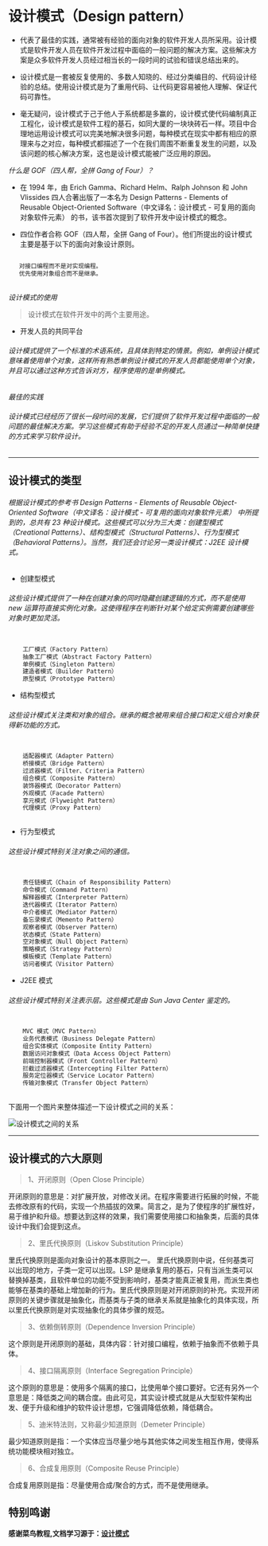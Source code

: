 
# 设计模式（Design pattern）
- 代表了最佳的实践，通常被有经验的面向对象的软件开发人员所采用。设计模式是软件开发人员在软件开发过程中面临的一般问题的解决方案。这些解决方案是众多软件开发人员经过相当长的一段时间的试验和错误总结出来的。
 
- 设计模式是一套被反复使用的、多数人知晓的、经过分类编目的、代码设计经验的总结。使用设计模式是为了重用代码、让代码更容易被他人理解、保证代码可靠性。 

- 毫无疑问，设计模式于己于他人于系统都是多赢的，设计模式使代码编制真正工程化，设计模式是软件工程的基石，如同大厦的一块块砖石一样。项目中合理地运用设计模式可以完美地解决很多问题，每种模式在现实中都有相应的原理来与之对应，每种模式都描述了一个在我们周围不断重复发生的问题，以及该问题的核心解决方案，这也是设计模式能被广泛应用的原因。

*什么是 GOF（四人帮，全拼 Gang of Four）？*

- 在 1994 年，由 Erich Gamma、Richard Helm、Ralph Johnson 和 John Vlissides 四人合著出版了一本名为 Design Patterns - Elements of Reusable Object-Oriented Software（中文译名：设计模式 - 可复用的面向对象软件元素） 的书，该书首次提到了软件开发中设计模式的概念。

- 四位作者合称 GOF（四人帮，全拼 Gang of Four）。他们所提出的设计模式主要是基于以下的面向对象设计原则。

```markdown

   对接口编程而不是对实现编程。
   优先使用对象组合而不是继承。
   
```

*设计模式的使用*

> 设计模式在软件开发中的两个主要用途。
- 开发人员的共同平台

######    设计模式提供了一个标准的术语系统，且具体到特定的情景。例如，单例设计模式意味着使用单个对象，这样所有熟悉单例设计模式的开发人员都能使用单个对象，并且可以通过这种方式告诉对方，程序使用的是单例模式。

*最佳的实践*

###### 设计模式已经经历了很长一段时间的发展，它们提供了软件开发过程中面临的一般问题的最佳解决方案。学习这些模式有助于经验不足的开发人员通过一种简单快捷的方式来学习软件设计。

***

## 设计模式的类型

###### 根据设计模式的参考书 Design Patterns - Elements of Reusable Object-Oriented Software（中文译名：设计模式 - 可复用的面向对象软件元素） 中所提到的，总共有 23 种设计模式。这些模式可以分为三大类：创建型模式（Creational Patterns）、结构型模式（Structural Patterns）、行为型模式（Behavioral Patterns）。当然，我们还会讨论另一类设计模式：J2EE 设计模式。


- 创建型模式

###### 这些设计模式提供了一种在创建对象的同时隐藏创建逻辑的方式，而不是使用 new 运算符直接实例化对象。这使得程序在判断针对某个给定实例需要创建哪些对象时更加灵活。	

```markdown

    工厂模式（Factory Pattern）
    抽象工厂模式（Abstract Factory Pattern）
    单例模式（Singleton Pattern）
    建造者模式（Builder Pattern）
    原型模式（Prototype Pattern）

```
- 结构型模式

###### 这些设计模式关注类和对象的组合。继承的概念被用来组合接口和定义组合对象获得新功能的方式。

```markdown

    适配器模式（Adapter Pattern）
    桥接模式（Bridge Pattern）
    过滤器模式（Filter、Criteria Pattern）
    组合模式（Composite Pattern）
    装饰器模式（Decorator Pattern）
    外观模式（Facade Pattern）
    享元模式（Flyweight Pattern）
    代理模式（Proxy Pattern）
    
```


- 行为型模式

###### 这些设计模式特别关注对象之间的通信。	
```markdown

    责任链模式（Chain of Responsibility Pattern）
    命令模式（Command Pattern）
    解释器模式（Interpreter Pattern）
    迭代器模式（Iterator Pattern）
    中介者模式（Mediator Pattern）
    备忘录模式（Memento Pattern）
    观察者模式（Observer Pattern）
    状态模式（State Pattern）
    空对象模式（Null Object Pattern）
    策略模式（Strategy Pattern）
    模板模式（Template Pattern）
    访问者模式（Visitor Pattern）

```

- J2EE 模式
###### 这些设计模式特别关注表示层。这些模式是由 Sun Java Center 鉴定的。	
```markdown

    MVC 模式（MVC Pattern）
    业务代表模式（Business Delegate Pattern）
    组合实体模式（Composite Entity Pattern）
    数据访问对象模式（Data Access Object Pattern）
    前端控制器模式（Front Controller Pattern）
    拦截过滤器模式（Intercepting Filter Pattern）
    服务定位器模式（Service Locator Pattern）
    传输对象模式（Transfer Object Pattern）
    
```

下面用一个图片来整体描述一下设计模式之间的关系：

![设计模式之间的关系](img/the-relationship-between-design-patterns.jpg)

***

## 设计模式的六大原则
> 1、开闭原则（Open Close Principle）

开闭原则的意思是：对扩展开放，对修改关闭。在程序需要进行拓展的时候，不能去修改原有的代码，实现一个热插拔的效果。简言之，是为了使程序的扩展性好，易于维护和升级。想要达到这样的效果，我们需要使用接口和抽象类，后面的具体设计中我们会提到这点。

> 2、里氏代换原则（Liskov Substitution Principle）

 里氏代换原则是面向对象设计的基本原则之一。 里氏代换原则中说，任何基类可以出现的地方，子类一定可以出现。LSP 是继承复用的基石，只有当派生类可以替换掉基类，且软件单位的功能不受到影响时，基类才能真正被复用，而派生类也能够在基类的基础上增加新的行为。里氏代换原则是对开闭原则的补充。实现开闭原则的关键步骤就是抽象化，而基类与子类的继承关系就是抽象化的具体实现，所以里氏代换原则是对实现抽象化的具体步骤的规范。

> 3、依赖倒转原则（Dependence Inversion Principle）

 这个原则是开闭原则的基础，具体内容：针对接口编程，依赖于抽象而不依赖于具体。
> 4、接口隔离原则（Interface Segregation Principle）

 这个原则的意思是：使用多个隔离的接口，比使用单个接口要好。它还有另外一个意思是：降低类之间的耦合度。由此可见，其实设计模式就是从大型软件架构出发、便于升级和维护的软件设计思想，它强调降低依赖，降低耦合。

> 5、迪米特法则，又称最少知道原则（Demeter Principle）

 最少知道原则是指：一个实体应当尽量少地与其他实体之间发生相互作用，使得系统功能模块相对独立。

> 6、合成复用原则（Composite Reuse Principle）

 合成复用原则是指：尽量使用合成/聚合的方式，而不是使用继承。
 
 
 ## 特别鸣谢
 **感谢菜鸟教程,文档学习源于：[设计模式]**
 
 [设计模式]:http://www.runoob.com/design-pattern/strategy-pattern.html,"设计模式"


